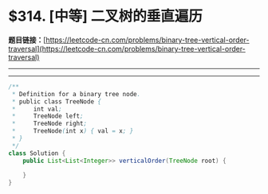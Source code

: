 # $314. [中等] 二叉树的垂直遍历

**题目链接：**[https://leetcode-cn.com/problems/binary-tree-vertical-order-traversal](https://leetcode-cn.com/problems/binary-tree-vertical-order-traversal)

---

<Cards card="leetcode_314_binary-tree-vertical-order-traversal"></Cards>

---

```java
/**
 * Definition for a binary tree node.
 * public class TreeNode {
 *     int val;
 *     TreeNode left;
 *     TreeNode right;
 *     TreeNode(int x) { val = x; }
 * }
 */
class Solution {
    public List<List<Integer>> verticalOrder(TreeNode root) {
        
    }
}
```